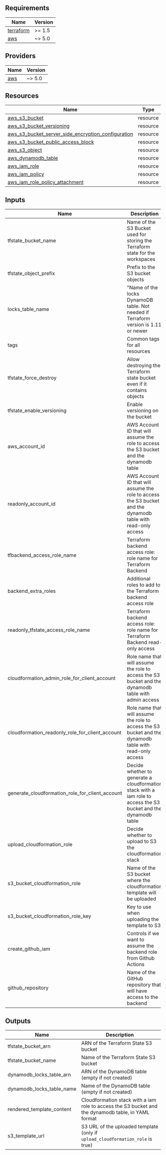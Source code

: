 <!-- BEGIN_TF_DOCS -->
## Requirements

| Name | Version |
|------|---------|
| <a name="requirement_terraform"></a> [terraform](#requirement\_terraform) | >= 1.5 |
| <a name="requirement_aws"></a> [aws](#requirement\_aws) | ~> 5.0 |

## Providers

| Name | Version |
|------|---------|
| <a name="provider_aws"></a> [aws](#provider\_aws) | ~> 5.0 |

## Resources

| Name | Type |
|------|------|
| [aws_s3_bucket](https://registry.terraform.io/providers/hashicorp/aws/latest/docs/resources/s3_bucket) | resource |
| [aws_s3_bucket_versioning](https://registry.terraform.io/providers/hashicorp/aws/latest/docs/resources/s3_bucket_versioning) | resource |
| [aws_s3_bucket_server_side_encryption_configuration](https://registry.terraform.io/providers/hashicorp/aws/latest/docs/resources/s3_bucket_server_side_encryption_configuration) | resource |
| [aws_s3_bucket_public_access_block](https://registry.terraform.io/providers/hashicorp/aws/latest/docs/resources/s3_bucket_public_access_block) | resource |
| [aws_s3_object](https://registry.terraform.io/providers/hashicorp/aws/latest/docs/resources/s3_object) | resource |
| [aws_dynamodb_table](https://registry.terraform.io/providers/hashicorp/aws/latest/docs/data-sources/dynamodb_table) | resource |
| [aws_iam_role](https://registry.terraform.io/providers/hashicorp/aws/latest/docs/resources/iam_role)| resource |
| [aws_iam_policy](https://registry.terraform.io/providers/hashicorp/aws/latest/docs/resources/iam_policy) | resource |
| [aws_iam_role_policy_attachment](https://registry.terraform.io/providers/hashicorp/aws/latest/docs/resources/iam_policy_attachment) | resource |


## Inputs

| Name | Description | Type | Default | Required |
|------|-------------|------|---------|:--------:|
| tfstate_bucket_name | Name of the S3 Bucket used for storing the Terraform state for the workspaces | string | -- | Y |
| tfstate_object_prefix | Prefix to the S3 bucket objects | string | -- | Y |
| locks_table_name | "Name of the locks DynamoDB table. Not needed if Terraform version is 1.11 or newer | string | null | N |
| tags | Common tags for all resources | map(string) | {} | N |
| tfstate_force_destroy | Allow destroying the Terraform state bucket even if it contains objects | boolean | false | N |
| tfstate_enable_versioning | Enable versioning on the bucket | boolean | true | N |
| aws_account_id | AWS Account ID that will assume the role to access the S3 bucket and the dynamodb table | string | - | Y |
| readonly_account_id | AWS Account ID that will assume the role to access the S3 bucket and the dynamodb table with read-only access | string | - | N |
| tfbackend_access_role_name | Terraform backend access role: role name for Terraform Backend | string | - | Y |
| backend_extra_roles | Additional roles to add to the Terraform backend access role | list(string) | [] | N |
| readonly_tfstate_access_role_name | Terraform backend access role: role name for Terraform Backend read-only access | string | - | N |
| cloudformation_admin_role_for_client_account | Role name that will assume the role to access the S3 bucket and the dynamodb table with admin access | string | - | Y |
| cloudformation_readonly_role_for_client_account | Role name that will assume the role to access the S3 bucket and the dynamodb table with read-only access | string | - | N |
| generate_cloudformation_role_for_client_account | Decide whether to generate a cloudformation stack with a iam role to access the S3 bucket and the dynamodb table | boolean | true | N |
| upload_cloudformation_role | Decide whether to upload to S3 the cloudformation stack | boolean | true | N |
| s3_bucket_cloudformation_role | Name of the S3 bucket where the cloudformation template will be uploaded | string | "" | Only if "upload_cloudformation_role" is true |
| s3_bucket_cloudformation_role_key | Key to use when uploading the template to S3 | string | cloudformation/rendered-template.yaml | N |
| create_github_iam | Controls if we want to assume the backend role from Github Actions | bool | false | N |
| github_repository | Name of the GitHub repository that will have access to the backend | string | "" | N |


## Outputs

| Name | Description |
|------|-------------|
| tfstate_bucket_arn | ARN of the Terraform State S3 bucket |
| tfstate_bucket_name | Name of the Terraform State S3 bucket |
| dynamodb_locks_table_arn | ARN of the DynamoDB table (empty if not created) |
| dynamodb_locks_table_name | Name of the DynamoDB table (empty if not created) |
| rendered_template_content | Cloudformation stack with a iam role to access the S3 bucket and the dynamodb table, in YAML format |
| s3_template_url | S3 URL of the uploaded template (only if `upload_cloudformation_role` is true) |

<!-- END_TF_DOCS -->

